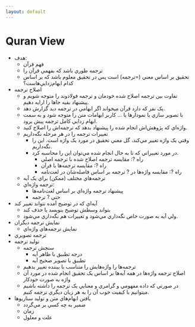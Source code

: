 ```yaml
---
layout: default
---
```

# Quran View

* هدف: 
	* فهم قرآن
	* ترجمه طوري باشد که بفهمي قرآن را
	* تحقيق بر اساس معني (=ترجمه) است پس در تحقيق معلوم باشد که بر اساس کدام ابهام‌زدايي‌هاست؟
* اصلاح ترجمه
	* تفاوت بين ترجمه اصلاح شده خودمان و ترجمه فولادوند را متوجه شويم و پيشنهاد بقيه جاها را ارايه دهيم.
	* يک نفر که دارد قرآن ميخواند اگر ابهامي در ترجمه ديد گزارش دهد.
	* با تصوير سازي يا نمودارها يا ... کاربر ابهامات متن را متوجه شود و به سمت ابهام زدايي کامل ترجمه پيش برود.
	* واژه‌اي که پژوهش‌اش انجام شده را پيشنهاد بدهد که ترجمه‌اش را اصلاح کنيد.
	* تغييرات ترجمه را در هر مرحله نگه‌داريم
		* وقتي يک واژه تغيير مي‌کند، گل معني تحقيق در مورد يک واژه است. اين را نگه‌داريم.
		* در مورد تغييراتي که تا به حال انجام شده مي‌توان اين را محاسبه کرد.
			* راه ?: مقايسه ترجمه اصلاح شده با ترجمه اصلي
			* راه ?: مقايسه ترجمه‌ها با قرآن
			* راه ?: مقايسه واژه‌ها در ? ترجمه بر اساس فاصله‌شان در لغت‌نامه
	* ترجمه‌هاي مختلف (ممکن) براي يک آيه
	* ترجمه واژه‌اي:
		* پيشنهاد ترجمه واژه‌اي بر اساس لغت‌نامه‌ها
		* حتي ? ترجمه
* آيه‌اي که در توضيح آمده نتواند تغيير کند
	* بتواند وسطش توضيح بنويسد يا حذف کند
	* ولي آيه به صورت خاص نگه‌داري مي‌شود و تغييرات هم نگه‌داري مي‌شود.
* نمايش ترجمه ديگران
	* نمايش ترجمه‌هاي واژه‌اي
* ترجمه تصويري
* توليد ترجمه
	* سنجش ترجمه
		* درجه تطبيق با ظاهر آيه
		* تطبيق با تصوير صحيح آيه
	* ترجمه‌ها را واژه‌هايش را متناسب با بيننده تغيير بدهيم
	* اصلاح ترجمه واژه‌ها در همه آيه‌ها بر اساس يک تحقيق انجام شده در مورد آن واژه به صورت خودکار
	* در صورتي که داده مفهومي و گرامري و معنايي يک ترجمه را داشته باشيم ميتوانيم با کيفيت خوب آن را به هر زبان ديگري ترجمه کنيم.
* يافتن ابهام‌هاي متن و توليد سناريوها
	* ضمير به چه کسي بر مي‌گردد
	* زمان
	* علت و معلول
